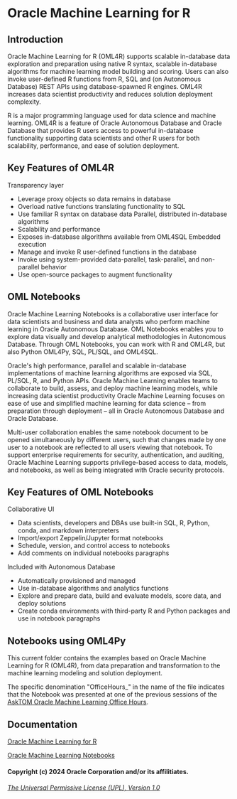 # Oracle Machine Learning for R

## Introduction

Oracle Machine Learning for R (OML4R) supports scalable in-database data exploration and preparation using native R syntax, scalable in-database algorithms for machine learning model building and scoring. Users can also invoke user-defined R functions from R, SQL and (on Autonomous Database) REST APIs using database-spawned R engines. OML4R increases data scientist productivity and reduces solution deployment complexity.

R is a major programming language used for data science and machine learning. OML4R is a feature of Oracle Autonomous Database and Oracle Database that provides R users access to powerful in-database functionality supporting data scientists and other R users for both scalability, performance, and ease of solution deployment. 

## Key Features of OML4R

Transparency layer
* Leverage proxy objects so data remains in database
* Overload native functions translating functionality to SQL
* Use familiar R syntax on database data
Parallel, distributed in-database algorithms
* Scalability and performance
* Exposes in-database algorithms available from OML4SQL
Embedded execution
* Manage and invoke R user-defined functions in the database 
* Invoke using system-provided data-parallel, task-parallel, and non-parallel behavior
* Use open-source packages to augment functionality

## OML Notebooks

Oracle Machine Learning Notebooks is a collaborative user interface for data scientists and business and data analysts who perform machine learning in Oracle Autonomous Database. OML Notebooks enables you to explore data visually and develop analytical methodologies in Autonomous Database. Through OML Notebooks, you can work with R and OML4R, but also Python OML4Py, SQL, PL/SQL, and OML4SQL. 

Oracle's high performance, parallel and scalable in-database implementations of machine learning algorithms are exposed via SQL, PL/SQL, R, and Python APIs. Oracle Machine Learning enables teams to collaborate to build, assess, and deploy machine learning models, while increasing data scientist productivity Oracle Machine Learning focuses on ease of use and simplified machine learning for data science – from preparation through deployment – all in Oracle Autonomous Database and Oracle Database.

Multi-user collaboration enables the same notebook document to be opened simultaneously by different users, such that changes made by one user to a notebook are reflected to all users viewing that notebook. To support enterprise requirements for security, authentication, and auditing, Oracle Machine Learning supports privilege-based access to data, models, and notebooks, as well as being integrated with Oracle security protocols.

## Key Features of OML Notebooks

Collaborative UI 
* Data scientists, developers and DBAs use built-in SQL, R, Python, conda, and markdown interpreters
* Import/export Zeppelin/Jupyter format notebooks
* Schedule, version, and control access to notebooks
* Add comments on individual notebooks paragraphs

Included with Autonomous Database
* Automatically provisioned and managed
* Use in-database algorithms and analytics functions 
* Explore and prepare data, build and evaluate models, score data, and deploy solutions
* Create conda environments with third-party R and Python packages and use in notebook paragraphs

## Notebooks using OML4Py

This current folder contains the examples based on Oracle Machine Learning for R (OML4R), from data preparation and transformation to the machine learning modeling and solution deployment.

The specific denomination "OfficeHours_" in the name of the file indicates that the Notebook was presented at one of the previous sessions of the [AskTOM Oracle Machine Learning Office Hours](https://asktom.oracle.com/pls/apex/asktom.search?oh=6801#sessions).

## Documentation

[Oracle Machine Learning for R](https://docs.oracle.com/en/database/oracle/machine-learning/oml4r/index.html)

[Oracle Machine Learning Notebooks](https://docs.oracle.com/en/database/oracle/machine-learning/oml-notebooks/)

#### Copyright (c) 2024 Oracle Corporation and/or its affilitiates.

###### [The Universal Permissive License (UPL), Version 1.0](https://oss.oracle.com/licenses/upl/)
